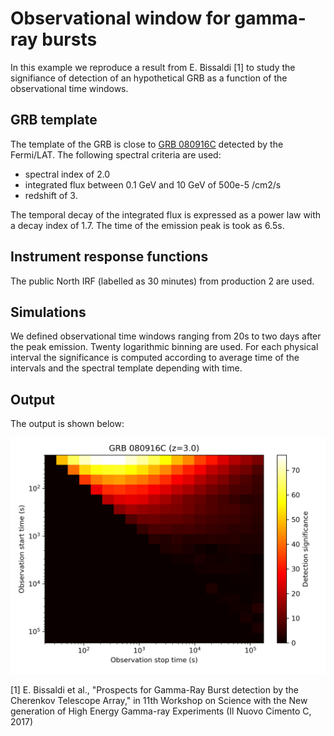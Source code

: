 # Observational window for gamma-ray bursts

In this example we reproduce a result from E. Bissaldi [1] to study the
signifiance of detection of an hypothetical GRB as a function of the
observational time windows.

## GRB template

The template of the GRB is close to [GRB
080916C](http://adsabs.harvard.edu/abs/2009Sci...323.1688A) detected by the
Fermi/LAT. The following spectral criteria are used:
- spectral index of 2.0
- integrated flux between 0.1 GeV and 10 GeV of 500e-5 /cm2/s
- redshift of 3.

The temporal decay of the integrated flux is expressed as a power law with a
decay index of 1.7. The time of the emission peak is took as 6.5s.

## Instrument response functions

The public North IRF (labelled as 30 minutes) from production 2 are used.

## Simulations

We defined observational time windows ranging from 20s to two days after the
peak emission. Twenty logarithmic binning are used. For each physical interval
the significance is computed according to average time of the intervals and the
spectral template depending with time.

## Output

The output is shown below:

![alt tag](./grb_twindow.png)

[1] E. Bissaldi et al., "Prospects for Gamma-Ray Burst detection by the
Cherenkov Telescope Array," in 11th Workshop on Science with the New generation
of High Energy Gamma-ray Experiments (Il Nuovo Cimento C, 2017)
